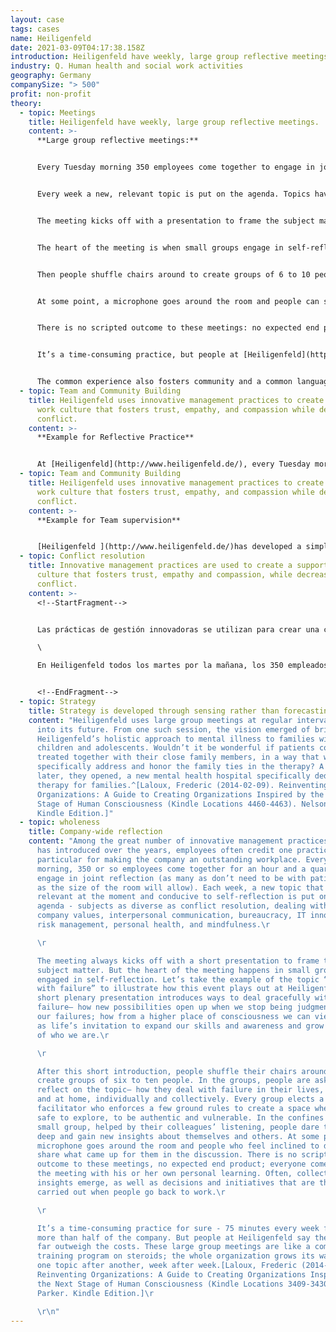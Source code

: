 ```yaml
---
layout: case
tags: cases
name: Heiligenfeld
date: 2021-03-09T04:17:38.158Z
introduction: Heiligenfeld have weekly, large group reflective meetings.
industry: Q. Human health and social work activities
geography: Germany
companySize: "> 500"
profit: non-profit
theory:
  - topic: Meetings
    title: Heiligenfeld have weekly, large group reflective meetings.
    content: >-
      **Large group reflective meetings:**


      Every Tuesday morning 350 employees come together to engage in joint reflection. (Some colleagues need to stay with patients.)


      Every week a new, relevant topic is put on the agenda. Topics have included: [conflict resolution](../conflict-resolution/), dealing with failure, [values](../culture-and-values/), and similar.


      The meeting kicks off with a presentation to frame the subject matter.


      The heart of the meeting is when small groups engage in self-reflection. As for instance, the topic ‘dealing with failure’: A short presentation introduces ways to deal gracefully with failure – how new possibilities open up when we stop being judgmental about our failures, etc.


      Then people shuffle chairs around to create groups of 6 to 10 people. They reflect on the topic, guided by a facilitator they elect.  


      At some point, a microphone goes around the room and people can share what came up in the discussion.


      There is no scripted outcome to these meetings: no expected end product. As well as personal learning, collective insights emerge. Initiatives are then carried out when people go back to work.


      It’s a time-consuming practice, but people at [Heiligenfeld](http://www.heiligenfeld.de/) say the benefits far outweigh the costs. These meetings are like a company-wide training program on steroids.  


      The common experience also fosters community and a common language. To approving chuckles in the room, an employee of Heiligenfeld once stood up at the end of one such meeting and said ‘ You know, I wish I could have more Heiligenfeld at home.
  - topic: Team and Community Building
    title: Heiligenfeld uses innovative management practices to create a supportive
      work culture that fosters trust, empathy, and compassion while decreasing
      conflict.
    content: >-
      **Example for Reflective Practice**


      At [Heiligenfeld](http://www.heiligenfeld.de/), every Tuesday morning, 350 employees come together for an hour and a quarter to engage in joint reflection. Every week, a new topic that is relevant at the moment and conducive to self-reflection is put on the agenda. Recent meetings have reflected on subjects as diverse as conflict resolution, dealing with failure, company values, interpersonal communication, bureaucracy, IT innovations, risk management, personal health, and mindfulness. The meeting always kicks off with a short presentation to frame the subject matter, followed by self-reflection in small groups. Every group elects a facilitator who enforces a few ground rules to create a space where it’s safe to explore, to be authentic and vulnerable. In the confines of the small group, helped by their colleagues’ listening, people dare to dig deep and gain new insights about themselves and others. Colleagues are exposed every week to a space made safe by ground rules that invites them to truly be themselves. They learn to see each other in the light of their deep humanity, in the beauty of their strengths and vulnerability. The trust, empathy, and compassion that build up in the meeting expand well beyond the confines of the meeting room. These feelings start to permeate the whole organization.
  - topic: Team and Community Building
    title: Heiligenfeld uses innovative management practices to create a supportive
      work culture that fosters trust, empathy, and compassion while decreasing
      conflict.
    content: >-
      **Example for Team supervision**


      [Heiligenfeld ](http://www.heiligenfeld.de/)has developed a simple practice of team supervision. The company works with four external coaches who each have their domain of expertise (relationships, organizational development, system thinking, leadership). There are a number of time slots with the coaches every month that teams can sign up for. The recommendation is for every team to hold at least one session a year; on average teams hold two to four. In the discussion, with the help of the outside supervisor, colleagues can explore what a tension reveals about themselves and how they can grow to resolve it.
  - topic: Conflict resolution
    title: Innovative management practices are used to create a supportive work
      culture that fosters trust, empathy and compassion, while decreasing
      conflict.
    content: >-
      <!--StartFragment-->


      Las prácticas de gestión innovadoras se utilizan para crear una cultura de trabajo de apoyo que fomenta la confianza, la empatía y la compasión, mientras que disminuye el conflicto.\

      \

      En Heiligenfeld todos los martes por la mañana, los 350 empleados se reúnen durante una hora y un cuarto para participar en la reflexión conjunta. Cada semana, un nuevo tema que es actual y propicio para la autorreflexión se pone en la agenda. Las reuniones recientes han reflexionado sobre temas tan diversos como la resolución de conflictos, el fracaso, los valores de la empresa, la comunicación interpersonal, la burocracia, las innovaciones de TI, la gestión de riesgos, la salud personal y la atención plena. La reunión siempre comienza con una breve presentación para encuadrar el tema, seguida de auto-reflexión en pequeños grupos. Cada grupo elige a un facilitador que hace cumplir las reglas básicas que crean un espacio donde es seguro explorar, ser auténtico y vulnerable. En los confines del pequeño grupo, ayudado por la escucha de sus colegas, la gente se atreve a cavar profundamente y ganar nueva comprensión y entendimiento de si mismo y de otros. Los compañeros están expuestos cada semana a un espacio hecho seguro por las reglas de juego que los invita a ser verdaderamente ellos mismos. Aprenden a verse a la luz de su profunda humanidad, en la belleza de sus fortalezas y vulnerabilidad. La confianza, empatía y compasión que se desarrollan en estas reuniones se expanden y pernean en toda la organización


      <!--EndFragment-->
  - topic: Strategy
    title: Strategy is developed through sensing rather than forecasting.
    content: "Heiligenfeld uses large group meetings at regular intervals to sense
      into its future. From one such session, the vision emerged of bringing
      Heiligenfeld’s holistic approach to mental illness to families with
      children and adolescents. Wouldn’t it be wonderful if patients could be
      treated together with their close family members, in a way that would
      specifically address and honor the family ties in the therapy? A year
      later, they opened, a new mental health hospital specifically dedicated to
      therapy for families.^[Laloux, Frederic (2014-02-09). Reinventing
      Organizations: A Guide to Creating Organizations Inspired by the Next
      Stage of Human Consciousness (Kindle Locations 4460-4463). Nelson Parker.
      Kindle Edition.]"
  - topic: wholeness
    title: Company-wide reflection
    content: "Among the great number of innovative management practices Heiligenfeld
      has introduced over the years, employees often credit one practice in
      particular for making the company an outstanding workplace. Every Tuesday
      morning, 350 or so employees come together for an hour and a quarter to
      engage in joint reflection (as many as don’t need to be with patients and
      as the size of the room will allow). Each week, a new topic that is
      relevant at the moment and conducive to self-reflection is put on the
      agenda - subjects as diverse as conflict resolution, dealing with failure,
      company values, interpersonal communication, bureaucracy, IT innovations,
      risk management, personal health, and mindfulness.\r

      \r

      The meeting always kicks off with a short presentation to frame the
      subject matter. But the heart of the meeting happens in small groups
      engaged in self-reflection. Let’s take the example of the topic “dealing
      with failure” to illustrate how this event plays out at Heiligenfeld. The
      short plenary presentation introduces ways to deal gracefully with
      failure— how new possibilities open up when we stop being judgmental about
      our failures; how from a higher place of consciousness we can view failure
      as life’s invitation to expand our skills and awareness and grow into more
      of who we are.\r

      \r

      After this short introduction, people shuffle their chairs around to
      create groups of six to ten people. In the groups, people are asked to
      reflect on the topic— how they deal with failure in their lives, at work
      and at home, individually and collectively. Every group elects a
      facilitator who enforces a few ground rules to create a space where it’s
      safe to explore, to be authentic and vulnerable. In the confines of the
      small group, helped by their colleagues’ listening, people dare to dig
      deep and gain new insights about themselves and others. At some point, a
      microphone goes around the room and people who feel inclined to do so
      share what came up for them in the discussion. There is no scripted
      outcome to these meetings, no expected end product; everyone comes out of
      the meeting with his or her own personal learning. Often, collective
      insights emerge, as well as decisions and initiatives that are then
      carried out when people go back to work.\r

      \r

      It’s a time-consuming practice for sure - 75 minutes every week for
      more than half of the company. But people at Heiligenfeld say the benefits
      far outweigh the costs. These large group meetings are like a company-wide
      training program on steroids; the whole organization grows its way through
      one topic after another, week after week.[Laloux, Frederic (2014-02-09).
      Reinventing Organizations: A Guide to Creating Organizations Inspired by
      the Next Stage of Human Consciousness (Kindle Locations 3409-3430). Nelson
      Parker. Kindle Edition.]\r

      \r\n"
---
```

